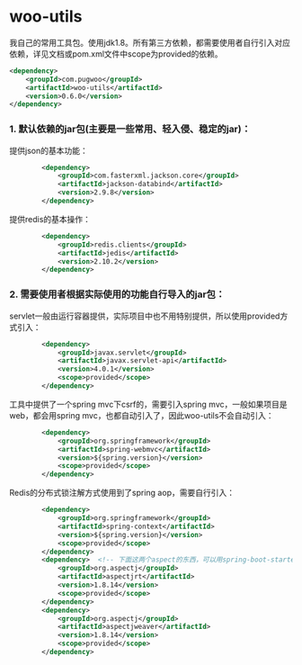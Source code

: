 # woo-utils
我自己的常用工具包。使用jdk1.8。所有第三方依赖，都需要使用者自行引入对应依赖，详见文档或pom.xml文件中scope为provided的依赖。

```xml
<dependency>
    <groupId>com.pugwoo</groupId>
    <artifactId>woo-utils</artifactId>
    <version>0.6.0</version>
</dependency>
```

### 1. 默认依赖的jar包(主要是一些常用、轻入侵、稳定的jar)：

提供json的基本功能：

```xml
        <dependency>
            <groupId>com.fasterxml.jackson.core</groupId>
            <artifactId>jackson-databind</artifactId>
            <version>2.9.8</version>
        </dependency>
```

提供redis的基本操作：

```xml
	    <dependency>
			<groupId>redis.clients</groupId>
			<artifactId>jedis</artifactId>
			<version>2.10.2</version>
		</dependency>
```

### 2. 需要使用者根据实际使用的功能自行导入的jar包：

servlet一般由运行容器提供，实际项目中也不用特别提供，所以使用provided方式引入：

```xml
		<dependency>
			<groupId>javax.servlet</groupId>
            <artifactId>javax.servlet-api</artifactId>
            <version>4.0.1</version>
            <scope>provided</scope>
		</dependency>
```

工具中提供了一个spring mvc下csrf的，需要引入spring mvc，一般如果项目是web，都会用spring mvc，也都自动引入了，因此woo-utils不会自动引入：

```xml
		<dependency>
		    <groupId>org.springframework</groupId>
			<artifactId>spring-webmvc</artifactId>
			<version>${spring.version}</version>
		    <scope>provided</scope>
		</dependency>
```

Redis的分布式锁注解方式使用到了spring aop，需要自行引入：

```xml
		<dependency>
		    <groupId>org.springframework</groupId>
            <artifactId>spring-context</artifactId>
            <version>${spring.version}</version>
            <scope>provided</scope>
		</dependency>
		<dependency>  <!-- 下面这两个aspect的东西，可以用spring-boot-starter-aop代替 -->
			<groupId>org.aspectj</groupId>
			<artifactId>aspectjrt</artifactId>
			<version>1.8.14</version>
			<scope>provided</scope>
		</dependency>
		<dependency>
			<groupId>org.aspectj</groupId>
			<artifactId>aspectjweaver</artifactId>
			<version>1.8.14</version>
			<scope>provided</scope>
		</dependency>
```
